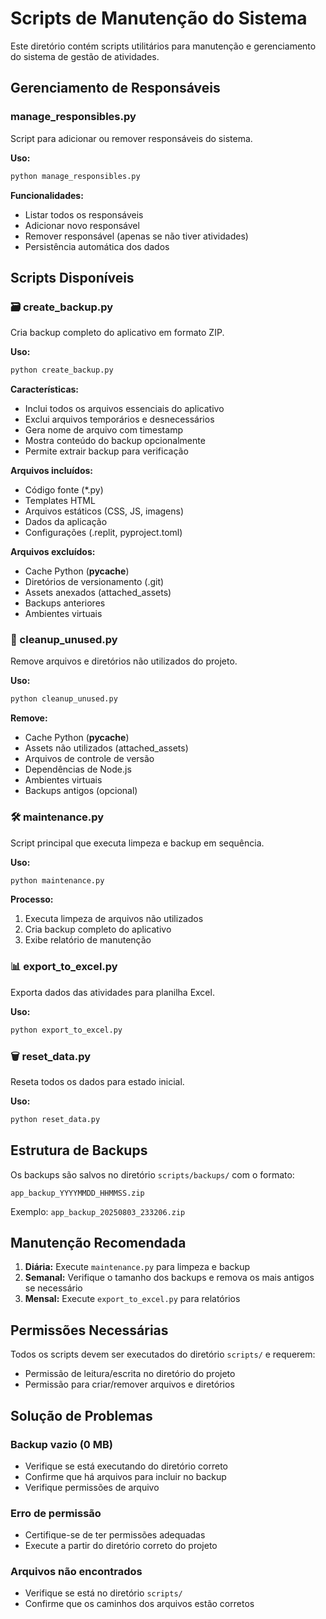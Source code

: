 # Scripts de Manutenção do Sistema

Este diretório contém scripts utilitários para manutenção e gerenciamento do sistema de gestão de atividades.

## Gerenciamento de Responsáveis

### manage_responsibles.py
Script para adicionar ou remover responsáveis do sistema.

**Uso:**
```bash
python manage_responsibles.py
```

**Funcionalidades:**
- Listar todos os responsáveis
- Adicionar novo responsável
- Remover responsável (apenas se não tiver atividades)
- Persistência automática dos dados

## Scripts Disponíveis

### 🗃️ create_backup.py
Cria backup completo do aplicativo em formato ZIP.

**Uso:**
```bash
python create_backup.py
```

**Características:**
- Inclui todos os arquivos essenciais do aplicativo
- Exclui arquivos temporários e desnecessários
- Gera nome de arquivo com timestamp
- Mostra conteúdo do backup opcionalmente
- Permite extrair backup para verificação

**Arquivos incluídos:**
- Código fonte (*.py)
- Templates HTML
- Arquivos estáticos (CSS, JS, imagens)
- Dados da aplicação
- Configurações (.replit, pyproject.toml)

**Arquivos excluídos:**
- Cache Python (__pycache__)
- Diretórios de versionamento (.git)
- Assets anexados (attached_assets)
- Backups anteriores
- Ambientes virtuais

### 🧹 cleanup_unused.py
Remove arquivos e diretórios não utilizados do projeto.

**Uso:**
```bash
python cleanup_unused.py
```

**Remove:**
- Cache Python (__pycache__)
- Assets não utilizados (attached_assets)
- Arquivos de controle de versão
- Dependências de Node.js
- Ambientes virtuais
- Backups antigos (opcional)

### 🛠️ maintenance.py
Script principal que executa limpeza e backup em sequência.

**Uso:**
```bash
python maintenance.py
```

**Processo:**
1. Executa limpeza de arquivos não utilizados
2. Cria backup completo do aplicativo
3. Exibe relatório de manutenção

### 📊 export_to_excel.py
Exporta dados das atividades para planilha Excel.

**Uso:**
```bash
python export_to_excel.py
```

### 🗑️ reset_data.py
Reseta todos os dados para estado inicial.

**Uso:**
```bash
python reset_data.py
```

## Estrutura de Backups

Os backups são salvos no diretório `scripts/backups/` com o formato:
```
app_backup_YYYYMMDD_HHMMSS.zip
```

Exemplo: `app_backup_20250803_233206.zip`

## Manutenção Recomendada

1. **Diária:** Execute `maintenance.py` para limpeza e backup
2. **Semanal:** Verifique o tamanho dos backups e remova os mais antigos se necessário
3. **Mensal:** Execute `export_to_excel.py` para relatórios

## Permissões Necessárias

Todos os scripts devem ser executados do diretório `scripts/` e requerem:
- Permissão de leitura/escrita no diretório do projeto
- Permissão para criar/remover arquivos e diretórios

## Solução de Problemas

### Backup vazio (0 MB)
- Verifique se está executando do diretório correto
- Confirme que há arquivos para incluir no backup
- Verifique permissões de arquivo

### Erro de permissão
- Certifique-se de ter permissões adequadas
- Execute a partir do diretório correto do projeto

### Arquivos não encontrados
- Verifique se está no diretório `scripts/`
- Confirme que os caminhos dos arquivos estão corretos